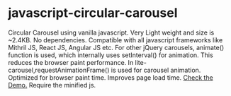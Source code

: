 # javascript-circular-carousel
Circular Carousel using vanilla javascript. 
Very Light weight and size is ~2.4KB. No dependencies.
Compatible with all javascript frameworks like Mithril JS, React JS, Angular JS etc.
For other jQuery carousels, animate() function is used, which internally uses setInterval() for animation. This reduces the browser paint performance.
In lite-carousel,requestAnimationFrame() is used for carousel animation. Optimized for browser paint time. Improves page load time.
<a href="http://htmlpreview.github.io/?https://github.com/dineshselvantdm/javascript-circular-carousel/blob/master/demo.html">Check the Demo.</a>
Require the minified js.


 
